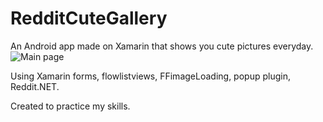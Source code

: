 # RedditCuteGallery
An Android app made on Xamarin that shows you cute pictures everyday.
![Main page](https://i.imgur.com/QFh9sr5.jpg)

Using Xamarin forms, flowlistviews, FFimageLoading, popup plugin, Reddit.NET.

Created to practice my skills.
